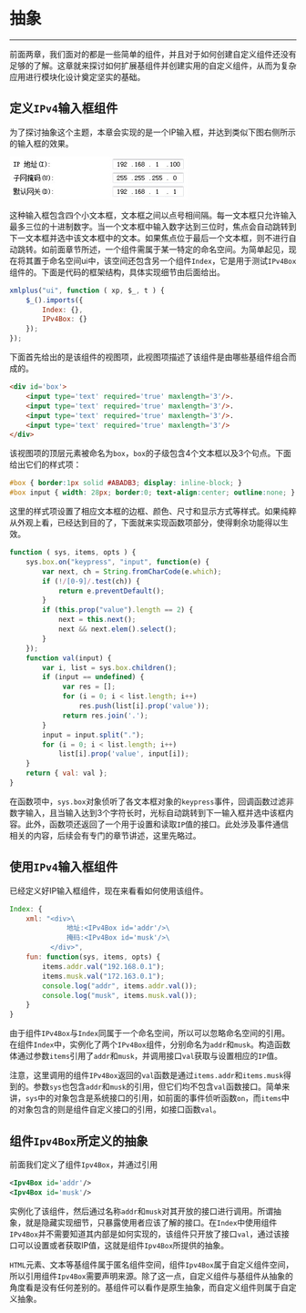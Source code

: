 # 抽象

---

前面两章，我们面对的都是一些简单的组件，并且对于如何创建自定义组件还没有足够的了解。这章就来探讨如何扩展基组件并创建实用的自定义组件，从而为复杂应用进行模块化设计奠定坚实的基础。

## 定义`IPv4`输入框组件

为了探讨抽象这个主题，本章会实现的是一个IP输入框，并达到类似下图右侧所示的输入框的效果。

![](../images/ipv4.jpg)

这种输入框包含四个小文本框，文本框之间以点号相间隔。每一文本框只允许输入最多三位的十进制数字。当一个文本框中输入数字达到三位时，焦点会自动跳转到下一文本框并选中该文本框中的文本。如果焦点位于最后一个文本框，则不进行自动跳转。如前面章节所述，一个组件需属于某一特定的命名空间。为简单起见，现在将其置于命名空间ui中，该空间还包含另一个组件`Index`，它是用于测试`IPv4Box`组件的。下面是代码的框架结构，具体实现细节由后面给出。

```javascript
xmlplus("ui", function ( xp, $_, t ) {
    $_().imports({
        Index: {},
        IPv4Box: {}
    });
});
```

下面首先给出的是该组件的视图项，此视图项描述了该组件是由哪些基组件组合而成的。

```html
<div id='box'>
    <input type='text' required='true' maxlength='3'/>.
    <input type='text' required='true' maxlength='3'/>.
    <input type='text' required='true' maxlength='3'/>.
    <input type='text' required='true' maxlength='3'/>
</div> 
```

该视图项的顶层元素被命名为`box`，`box`的子级包含4个文本框以及3个句点。下面给出它们的样式项：

```css
#box { border:1px solid #ABADB3; display: inline-block; }
#box input { width: 28px; border:0; text-align:center; outline:none; } 
```

这里的样式项设置了相应文本框的边框、颜色、尺寸和显示方式等样式。如果纯粹从外观上看，已经达到目的了，下面就来实现函数项部分，使得剩余功能得以生效。

```javascript
function ( sys, items, opts ) {
    sys.box.on("keypress", "input", function(e) {
        var next, ch = String.fromCharCode(e.which);
        if (!/[0-9]/.test(ch)) {
            return e.preventDefault();
        }
        if (this.prop("value").length == 2) {
            next = this.next();
            next && next.elem().select();
        }
    });
    function val(input) {
        var i, list = sys.box.children();
        if (input == undefined) {
             var res = [];
             for (i = 0; i < list.length; i++)
                 res.push(list[i].prop('value'));
             return res.join('.');
        }
        input = input.split(".");
        for (i = 0; i < list.length; i++)
            list[i].prop('value', input[i]);
    }
    return { val: val };
}
```

在函数项中，`sys.box`对象侦听了各文本框对象的`keypress`事件，回调函数过滤非数字输入，且当输入达到3个字符长时，光标自动跳转到下一输入框并选中该框内容。此外，函数项还返回了一个用于设置和读取`IP`值的接口。此处涉及事件通信相关的内容，后续会有专门的章节讲述，这里先略过。

## 使用`IPv4`输入框组件

已经定义好IP输入框组件，现在来看看如何使用该组件。

```javascript
Index: {
    xml: "<div>\
              地址:<IPv4Box id='addr'/>\
              掩码:<IPv4Box id='musk'/>\
          </div>",
    fun: function(sys, items, opts) {
        items.addr.val("192.168.0.1");
        items.musk.val("172.163.0.1");
        console.log("addr", items.addr.val());
        console.log("musk", items.musk.val());
    }
}
```

由于组件`IPv4Box`与`Index`同属于一个命名空间，所以可以忽略命名空间的引用。在组件`Index`中，实例化了两个`IPv4Box`组件，分别命名为`addr`和`musk`。构造函数体通过参数`items`引用了`addr`和`musk`，并调用接口`val`获取与设置相应的`IP`值。

注意，这里调用的组件`IPv4Box`返回的`val`函数是通过`items.addr`和`items.musk`得到的。参数`sys`也包含`addr`和`musk`的引用，但它们均不包含`val`函数接口。简单来讲，`sys`中的对象包含是系统接口的引用，如前面的事件侦听函数`on`，而`items`中的对象包含的则是组件自定义接口的引用，如接口函数`val`。

## 组件`Ipv4Box`所定义的抽象

前面我们定义了组件`Ipv4Box`，并通过引用

```xml
<Ipv4Box id='addr'/>
<Ipv4Box id='musk'/>
```

实例化了该组件，然后通过名称`addr`和`musk`对其开放的接口进行调用。所谓抽象，就是隐藏实现细节，只暴露使用者应该了解的接口。在`Index`中使用组件`IPv4Box`并不需要知道其内部是如何实现的，该组件只开放了接口`val`，通过该接口可以设置或者获取IP值，这就是组件`Ipv4Box`所提供的抽象。

`HTML`元素、文本等基组件属于匿名组件空间，组件`Ipv4Box`属于自定义组件空间，所以引用组件`Ipv4Box`需要声明来源。除了这一点，自定义组件与基组件从抽象的角度看是没有任何差别的。基组件可以看作是原生抽象，而自定义组件则属于自定义抽象。